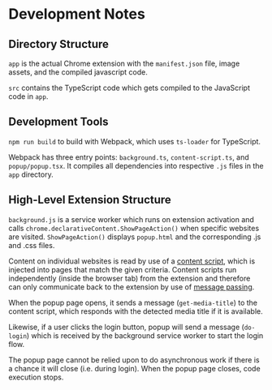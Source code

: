# Development Notes

## Directory Structure

`app` is the actual Chrome extension with the `manifest.json` file, image assets, and the compiled javascript code.

`src` contains the TypeScript code which gets compiled to the JavaScript code in `app`.

## Development Tools

`npm run build` to build with Webpack, which uses `ts-loader` for TypeScript.

Webpack has three entry points: `background.ts`, `content-script.ts`, and `popup/popup.tsx`. It compiles all dependencies into respective `.js` files in the `app` directory.

## High-Level Extension Structure

`background.js` is a service worker which runs on extension activation and calls `chrome.declarativeContent.ShowPageAction()` when specific websites are visited. `ShowPageAction()` displays `popup.html` and the corresponding .js and .css files.

Content on individual websites is read by use of a [content script](https://developer.chrome.com/docs/extensions/mv3/content_scripts/), which is injected into pages that match the given criteria. Content scripts run independently (inside the browser tab) from the extension and therefore can only communicate back to the extension by use of [message passing](https://developer.chrome.com/docs/extensions/mv3/messaging/).

When the popup page opens, it sends a message (`get-media-title`) to the content script, which responds with the detected media title if it is available.

Likewise, if a user clicks the login button, popup will send a message (`do-login`) which is received by the background service worker to start the login flow.

The popup page cannot be relied upon to do asynchronous work if there is a chance it will close (i.e. during login). When the popup page closes, code execution stops.
